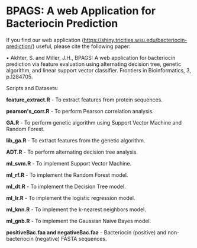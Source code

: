 # BPAGS: A web Application for Bacteriocin Prediction

If you find our web application (https://shiny.tricities.wsu.edu/bacteriocin-prediction/) useful, please cite the following paper:

• Akhter, S. and Miller, J.H., BPAGS: A web application for bacteriocin prediction via feature evaluation using alternating decision tree, genetic algorithm, and linear support vector classifier. Frontiers in Bioinformatics, 3, p.1284705.


Scripts and Datasets:

**feature_extract.R** - To extract features from protein sequences. 

**pearson's_corr.R** - To perform Pearson correlation analysis.

**GA.R** - To perform genetic algorithm using Support Vector Machine and Random Forest.

**lib_ga.R** - To extract features from the genetic algorithm. 

**ADT.R** - To perform alternating decision tree analysis.

**ml_svm.R** - To implement Support Vector Machine.

**ml_rf.R** - To implement the Random Forest model.

**ml_dt.R** - To implement the Decision Tree model.

**ml_lr.R** - To implement the logistic regression model.

**ml_knn.R** - To implement the k-nearest neighbors model.

**ml_gnb.R** - To implement the Gaussian Naive Bayes model.

**positiveBac.faa and negativeBac.faa** - Bacteriocin (positive) and non-bacteriocin (negative) FASTA sequences.


